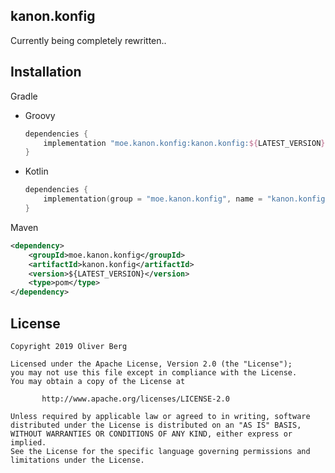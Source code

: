 ## kanon.konfig

Currently being completely rewritten..

## Installation

Gradle

- Groovy

  ```groovy
  dependencies {
      implementation "moe.kanon.konfig:kanon.konfig:${LATEST_VERSION}"
  }
  ```

- Kotlin

  ```kotlin
  dependencies {
      implementation(group = "moe.kanon.konfig", name = "kanon.konfig", version = "${LATEST_VERSION}")
  }
  ```

Maven

```xml
<dependency>
    <groupId>moe.kanon.konfig</groupId>
    <artifactId>kanon.konfig</artifactId>
    <version>${LATEST_VERSION}</version>
    <type>pom</type>
</dependency>

```

## License

````
Copyright 2019 Oliver Berg

Licensed under the Apache License, Version 2.0 (the "License");
you may not use this file except in compliance with the License.
You may obtain a copy of the License at

       http://www.apache.org/licenses/LICENSE-2.0

Unless required by applicable law or agreed to in writing, software
distributed under the License is distributed on an "AS IS" BASIS,
WITHOUT WARRANTIES OR CONDITIONS OF ANY KIND, either express or implied.
See the License for the specific language governing permissions and
limitations under the License.
````